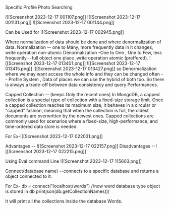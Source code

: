Specific Profile Photo Searching


![[Screenshot 2023-12-17 001107.png]]
![[Screenshot 2023-12-17 001131.png]]
![[Screenshot 2023-12-17 001144.png]]

Can be Used for
![[Screenshot 2023-12-17 002945.png]]

Where normalization of data should be done and where denormalization of data.
Normalization -- one to Many, more frequently data in it changes, write operation non-atomic
Denormalization -One to One , One to Few, less frequently.--full object one  place ,write operation atomic (preffered).
![[Screenshot 2023-12-17 013401.png]]
![[Screenshot 2023-12-17 013415.png]]
![[Screenshot 2023-12-17 013427.png]]
so Denormalization where we may want access the whole info and they can be changed often  -- Profile System , Data of places
we  can use the hybrid of both too.
So there is always a trade-off between data consistency and query  Performances.

Capped Collection --  (keeps Only the recent ones)
In MongoDB, a capped collection is a special type of collection with a fixed-size storage limit. Once a capped collection reaches its maximum size, it behaves in a circular or "capped" fashion, meaning that when the collection is full, the oldest documents are overwritten by the newest ones. Capped collections are commonly used for scenarios where a fixed-size, high-performance, and time-ordered data store is needed.

For Ex-![[Screenshot 2023-12-17 022031.png]]

Advantages -- ![[Screenshot 2023-12-17 022157.png]]
Disadvantages --![[Screenshot 2023-12-17 022215.png]]


Using Eval command Line
![[Screenshot 2023-12-17 115603.png]]

Connect(database name) --connects to a specific database and returns a object connected to it.

For Ex-
db = connect("localhost/words")        //now word database type object is stored in db
printjson(db.getCollectionNames())

It will print all the collections inside the database Words.


